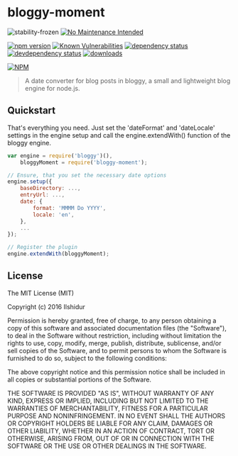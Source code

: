# bloggy-moment

![stability-frozen](https://img.shields.io/badge/stability-locked-blue.svg)
[![No Maintenance Intended](http://unmaintained.tech/badge.svg)](http://unmaintained.tech/)

[![npm version][version-badge]][version-url]
[![Known Vulnerabilities][vulnerabilities-badge]][vulnerabilities-url]
[![dependency status][dependency-badge]][dependency-url]
[![devdependency status][devdependency-badge]][devdependency-url]
[![downloads][downloads-badge]][downloads-url]

[![NPM][npm-stats-badge]][npm-stats-url]

> A date converter for blog posts in bloggy, a small and lightweight blog engine for node.js.

## Quickstart

That's everything you need. Just set the 'dateFormat' and 'dateLocale' settings in the engine setup and call the engine.extendWith() function of the bloggy engine.

```Javascript
var engine = require('bloggy')(),
    bloggyMoment = require('bloggy-moment');

// Ensure, that you set the necessary date options
engine.setup({
    baseDirectory: ...,
    entryUrl: ...,
    date: {
        format: 'MMMM Do YYYY',
        locale: 'en',
    },
    ...
});

// Register the plugin
engine.extendWith(bloggyMoment);

```

License
-------

The MIT License (MIT)

Copyright (c) 2016 Ilshidur

Permission is hereby granted, free of charge, to any person obtaining a copy
of this software and associated documentation files (the "Software"), to deal
in the Software without restriction, including without limitation the rights
to use, copy, modify, merge, publish, distribute, sublicense, and/or sell
copies of the Software, and to permit persons to whom the Software is
furnished to do so, subject to the following conditions:

The above copyright notice and this permission notice shall be included in
all copies or substantial portions of the Software.

THE SOFTWARE IS PROVIDED "AS IS", WITHOUT WARRANTY OF ANY KIND, EXPRESS OR
IMPLIED, INCLUDING BUT NOT LIMITED TO THE WARRANTIES OF MERCHANTABILITY,
FITNESS FOR A PARTICULAR PURPOSE AND NONINFRINGEMENT. IN NO EVENT SHALL THE
AUTHORS OR COPYRIGHT HOLDERS BE LIABLE FOR ANY CLAIM, DAMAGES OR OTHER
LIABILITY, WHETHER IN AN ACTION OF CONTRACT, TORT OR OTHERWISE, ARISING FROM,
OUT OF OR IN CONNECTION WITH THE SOFTWARE OR THE USE OR OTHER DEALINGS IN
THE SOFTWARE.

[version-badge]: https://img.shields.io/npm/v/bloggy-moment.svg
[version-url]: https://www.npmjs.com/package/bloggy-moment
[vulnerabilities-badge]: https://snyk.io/test/npm/bloggy-moment/badge.svg
[vulnerabilities-url]: https://snyk.io/test/npm/bloggy-moment
[dependency-badge]: https://david-dm.org/ilshidur/bloggy-moment.svg
[dependency-url]: https://david-dm.org/ilshidur/bloggy-moment
[devdependency-badge]: https://david-dm.org/ilshidur/bloggy-moment/dev-status.svg
[devdependency-url]: https://david-dm.org/ilshidur/bloggy-moment#info=devDependencies
[downloads-badge]: https://img.shields.io/npm/dt/bloggy-moment.svg
[downloads-url]: https://www.npmjs.com/package/bloggy-moment
[npm-stats-badge]: https://nodei.co/npm/bloggy-moment.png?downloads=true&downloadRank=true
[npm-stats-url]: https://nodei.co/npm/bloggy-moment
